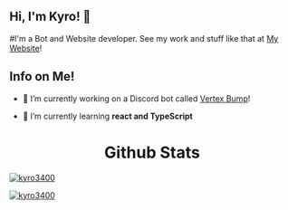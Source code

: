 ## Hi, I'm Kyro! 👋
#I'm a Bot and Website developer. See my work and stuff like that at [My Website](https://kyro3400.github.io)!


## Info on Me!
- 🔭 I’m currently working on a Discord bot called [Vertex Bump](https://top.gg/bot/699101991372193813)!

- 🌱 I’m currently learning **react and TypeScript**



<h1 align="center">Github Stats</h1>
<a href="https://github.com/Kyro3400/">
<p><img align="center" src="https://github-readme-stats.vercel.app/api/top-langs?username=kyro3400&show_icons=true&layout=compact&bg_color=1f1d2e&text_color=FAF4ED&icon_color=C3A6E6&title_color=9CCFD8" alt="kyro3400"/>
<p><img align="center" src="https://github-readme-stats.vercel.app/api?username=kyro3400&show_icons=true&locale=en&layout=compact&bg_color=1f1d2e&text_color=FAF4ED&icon_color=C3A6E6&title_color=9CCFD8" alt="kyro3400"/>
</br>
